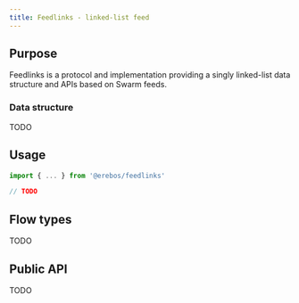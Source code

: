 ```yaml
---
title: Feedlinks - linked-list feed
---
```


## Purpose

Feedlinks is a protocol and implementation providing a singly linked-list data structure and APIs based on Swarm feeds.

### Data structure

TODO

## Usage

```javascript
import { ... } from '@erebos/feedlinks'

// TODO
```

## Flow types

TODO

## Public API

TODO
